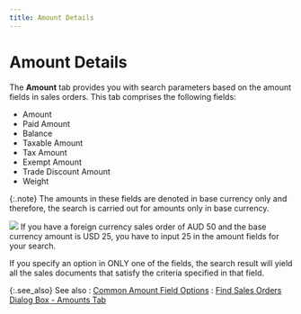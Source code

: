 ```yaml
---
title: Amount Details
---
```


# Amount Details


The **Amount** tab provides you  with search parameters based on the amount fields in sales orders. This  tab comprises the following fields:

- Amount
- Paid  Amount
- Balance
- Taxable  Amount
- Tax  Amount
- Exempt  Amount
- Trade  Discount Amount
- Weight



{:.note}
The amounts in these fields are denoted in base currency  only and therefore, the search is carried out for amounts only in base  currency.


![]({{site.sp_baseurl}}/img/example.gif) If  you have a foreign currency sales order of AUD  50 and the base currency amount is USD  25, you have to input 25 in the amount fields for your search.


If you specify an option in ONLY one of the fields, the search result  will yield all the sales documents that satisfy the criteria specified  in that field.


{:.see_also}
See also
: [Common  Amount Field Options]({{site.sp_baseurl}}/sales-docs/ordr-ff/create-a-pull-sheet/wizard/so-selection/find-so-dlg/details/common_amount_field_options.html)
: [Find Sales  Orders Dialog Box - Amounts Tab]({{site.sp_baseurl}}/sales-docs/ordr-ff/create-a-pull-sheet/wizard/so-selection/find-so-dlg/find-so-dlg/find_sales_orders_amounts.html)
